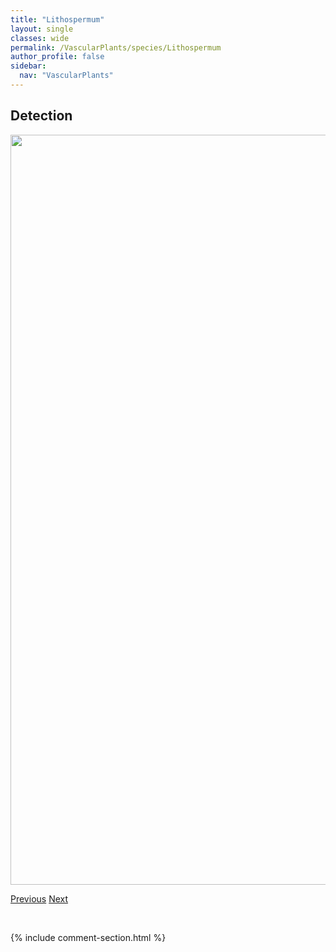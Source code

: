 ```yaml
---
title: "Lithospermum"
layout: single
classes: wide
permalink: /VascularPlants/species/Lithospermum
author_profile: false
sidebar:
  nav: "VascularPlants"
---
```


<h2>Detection</h2>

<a href="https://drive.google.com/uc?export=view&id=1l66XWyhQdzb6TO1ceOJb1tk41YAK6IrD">
<img src="https://drive.google.com/uc?export=view&id=1l66XWyhQdzb6TO1ceOJb1tk41YAK6IrD" height = "1200" width = "800">
</a>


<a href="/DevelopmentWebsite/VascularPlants/species/LiparisLoeselii" class="pagination--pager" title="Liparis loeselii">Previous</a> <a href="/DevelopmentWebsite/VascularPlants/species/LithospermumIncisum" class="pagination--pager" title="Narrow Leaved Puccoon">Next</a>

<p>&nbsp;</p>

{% include comment-section.html %}
